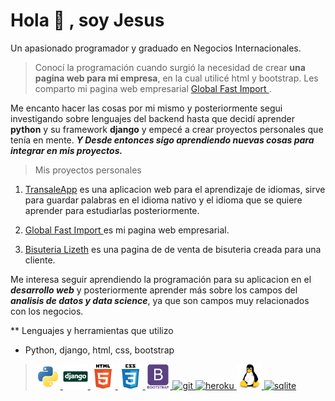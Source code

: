 <!-- ### Hi there 👋  -->
# Hola 👋 , soy Jesus

Un apasionado programador y graduado en Negocios Internacionales.

> Conocí la programación cuando surgió la necesidad de crear **una pagina web para mi empresa**, en la cual utilicé html y bootstrap. Les comparto mi pagina web empresarial [Global Fast Import ](https://www.globalfastimport.com/ ).


Me encanto hacer las cosas por mi mismo y posteriormente segui investigando sobre lenguajes del backend hasta que decidí aprender **python** y su framework **django** y empecé a crear proyectos personales que tenía en mente. ***Y Desde entonces sigo aprendiendo nuevas cosas para integrar en mis proyectos.***


> Mis proyectos personales 
1. [TransaleApp](https://translateapp.pythonanywhere.com/) es una aplicacion web para el aprendizaje de idiomas, sirve para guardar palabras en el idioma nativo y el idioma que se quiere aprender para estudiarlas posteriormente.

2.  [Global Fast Import ](https://www.globalfastimport.com/ ) es mi pagina web empresarial.

3. [Bisuteria Lizeth](https://estiloencantobisuterializeth.pythonanywhere.com/) es una pagina de de venta de bisuteria creada para una cliente.
 

Me interesa seguir aprendiendo la programación  para su aplicacion en el ***desarrollo web*** y posteriormente aprender más sobre los campos del ***analisis de datos y data science***, ya que son campos muy relacionados con los negocios.

** Lenguajes y herramientas que utilizo

- Python, django, html, css, bootstrap

> <p align="left"> <a href="https://www.python.org" target="_blank"> <img src="https://raw.githubusercontent.com/devicons/devicon/master/icons/python/python-original.svg" alt="python" width="40" height="40"/> </a> <a href="https://www.djangoproject.com/" target="_blank"> <img src="https://raw.githubusercontent.com/devicons/devicon/master/icons/django/django-original.svg" alt="django" width="40" height="40"/> </a> <a href="https://www.w3.org/html/" target="_blank"> <img src="https://raw.githubusercontent.com/devicons/devicon/master/icons/html5/html5-original-wordmark.svg" alt="html5" width="40" height="40"/> </a>   <a href="https://www.w3schools.com/css/" target="_blank"> <img src="https://raw.githubusercontent.com/devicons/devicon/master/icons/css3/css3-original-wordmark.svg" alt="css3" width="40" height="40"/> </a>  <a href="https://getbootstrap.com" target="_blank"> <img src="https://raw.githubusercontent.com/devicons/devicon/master/icons/bootstrap/bootstrap-plain-wordmark.svg" alt="bootstrap" width="40" height="40"/> </a>   <a href="https://git-scm.com/" target="_blank"> <img src="https://www.vectorlogo.zone/logos/git-scm/git-scm-icon.svg" alt="git" width="40" height="40"/> </a> <a href="https://heroku.com" target="_blank"> <img src="https://www.vectorlogo.zone/logos/heroku/heroku-icon.svg" alt="heroku" width="40" height="40"/> </a> <a href="https://www.linux.org/" target="_blank"> <img src="https://raw.githubusercontent.com/devicons/devicon/master/icons/linux/linux-original.svg" alt="linux" width="40" height="40"/> </a><a href="https://www.sqlite.org/" target="_blank"> <img src="https://www.vectorlogo.zone/logos/sqlite/sqlite-icon.svg" alt="sqlite" width="40" height="40"/> </a> </p>



<!--
**jesusjosee/jesusjosee** is a ✨ _special_ ✨ repository because its `README.md` (this file) appears on your GitHub profile.

Here are some ideas to get you started:

- 🔭 I’m currently working on ...
- 🌱 I’m currently learning ...
- 👯 I’m looking to collaborate on ...
- 🤔 I’m looking for help with ...
- 💬 Ask me about ...
- 📫 How to reach me: ...
- 😄 Pronouns: ...
- ⚡ Fun fact: ...
-->

